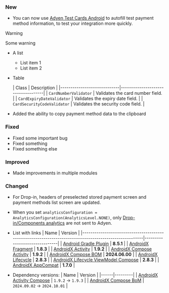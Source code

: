 ### New
- You can now use [Adyen Test Cards Android](https://github.com/Adyen/adyen-testcards-android) to autofill test payment method information, to test your integration more quickly.
> [!WARNING]
> Some warning
- A list
    - List item 1
    - List item 2
- Table

  | Class                       | Description                        |
      |-----------------------------|------------------------------------|
  | `CardNumberValidator`       | Validates the card number field.   |
  | `CardExpiryDateValidator`   | Validates the expiry date field.   |
  | `CardSecurityCodeValidator` | Validates the security code field. |
- Added the ability to copy payment method data to the clipboard

### Fixed
- Fixed some important bug
- Fixed something
- Fixed something else

### Improved
- Made improvements in multiple modules

### Changed
- For Drop-in, headers of preselected stored payment screen and payment methods list screen are updated.
- When you set `analyticsConfiguration = AnalyticsConfiguration(AnalyticsLevel.NONE)`, only [Drop-in/Components analytics](https://docs.adyen.com/online-payments/analytics-and-data-tracking#data-we-are-collecting) are not sent to Adyen.
- List with links
  | Name                                                                                                   | Version                       |
  |--------------------------------------------------------------------------------------------------------|-------------------------------|
  | [Android Gradle Plugin](https://developer.android.com/build/releases/past-releases/agp-8-5-0-release-notes#android-gradle-plugin-8.5.1)                          | **8.5.1**                    |
  | [AndroidX Fragment](https://developer.android.com/jetpack/androidx/releases/fragment#1.8.3)            | **1.8.3**                     |
  | [AndroidX Activity](https://developer.android.com/jetpack/androidx/releases/activity#1.9.2)            | **1.9.2**                     |
  | [AndroidX Compose Activity](https://developer.android.com/jetpack/androidx/releases/activity#1.9.2)    | **1.9.2**                     |
  | [AndroidX Compose BOM](https://developer.android.com/develop/ui/compose/bom/bom-mapping)               | **2024.06.00**                |
  | [AndroidX Lifecycle](https://developer.android.com/jetpack/androidx/releases/lifecycle#2.8.3)          | **2.8.3**                     |
  | [AndroidX Lifecycle ViewModel Compose](https://developer.android.com/jetpack/androidx/releases/lifecycle#2.8.3)  | **2.8.3**                     |
  | [AndroidX AppCompat](https://developer.android.com/jetpack/androidx/releases/appcompat#1.7.0)          | **1.7.0**                     |

- Dependency versions:
  | Name | Version |
  |------|---------|
  | [AndroidX Activity Compose](https://developer.android.com/jetpack/androidx/releases/activity) | `1.9.2` -> `1.9.3` |
  | [AndroidX Compose BoM](https://developer.android.com/develop/ui/compose/bom/bom-mapping) | `2024.09.02` -> `2024.10.01` |
